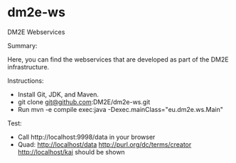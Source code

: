 dm2e-ws
=======

DM2E Webservices

Summary:

Here, you can find the webservices that are developed as part of the DM2E infrastructure.

Instructions:

- Install Git, JDK, and Maven.
- git clone git@github.com:DM2E/dm2e-ws.git
- Run  mvn -e compile exec:java -Dexec.mainClass="eu.dm2e.ws.Main"

Test:

- Call http://localhost:9998/data in your browser
- Quad: <http://localhost/data> <http://purl.org/dc/terms/creator> <http://localhost/kai> should be shown